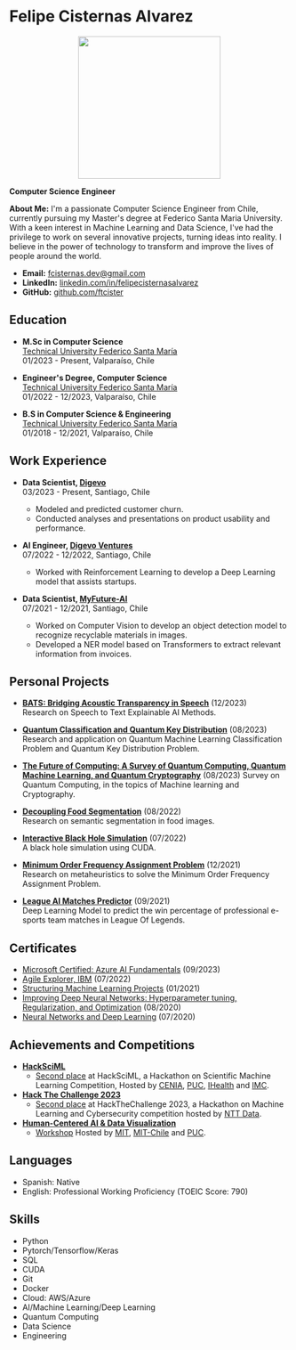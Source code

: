 # Felipe Cisternas Alvarez

<p align="center">
  <img src="https://avatars.githubusercontent.com/u/63937848?v=4" width="256"/>
</p>

**Computer Science Engineer** 

**About Me:** I'm a passionate Computer Science Engineer from Chile, currently pursuing my Master's degree at Federico Santa Maria University. With a keen interest in Machine Learning and Data Science, I've had the privilege to work on several innovative projects, turning ideas into reality. I believe in the power of technology to transform and improve the lives of people around the world.

- **Email:** [fcisternas.dev@gmail.com](mailto:fcisternas.dev@gmail.com)
- **LinkedIn:** [linkedin.com/in/felipecisternasalvarez](https://linkedin.com/in/felipecisternasalvarez)
- **GitHub:** [github.com/ftcister](https://github.com/ftcister)

## Education

- **M.Sc in Computer Science**  
  [Technical University Federico Santa María](https://usm.cl/en/home/)  
  01/2023 - Present, Valparaíso, Chile

- **Engineer's Degree, Computer Science**  
  [Technical University Federico Santa María](https://usm.cl/en/home/)  
  01/2022 - 12/2023, Valparaíso, Chile

- **B.S in Computer Science & Engineering**  
  [Technical University Federico Santa María](https://usm.cl/en/home/)  
  01/2018 - 12/2021, Valparaíso, Chile

## Work Experience

- **Data Scientist, [Digevo](https://digevo.com/en/)**  
  03/2023 - Present, Santiago, Chile
  - Modeled and predicted customer churn.
  - Conducted analyses and presentations on product usability and performance.
 
- **AI Engineer, [Digevo Ventures](https://www.digevoventures.com/)**  
  07/2022 - 12/2022, Santiago, Chile  
  - Worked with Reinforcement Learning to develop a Deep Learning model that assists startups.

- **Data Scientist, [MyFuture-AI](https://myfuture.ai/)**  
  07/2021 - 12/2021, Santiago, Chile  
  - Worked on Computer Vision to develop an object detection model to recognize recyclable materials in images.
  - Developed a NER model based on Transformers to extract relevant information from invoices.

## Personal Projects

- **[BATS: Bridging Acoustic Transparency in Speech](https://ftcister.github.io/portfolio/projects/XAI.pdf)** (12/2023)  
  Research on Speech to Text Explainable AI Methods.

- **[Quantum Classification and Quantum Key Distribution](https://ftcister.github.io/portfolio/projects/Quantum_Qiskit_Paper.pdf)** (08/2023)  
  Research and application on Quantum Machine Learning Classification Problem and Quantum Key Distribution Problem.

- **[The Future of Computing: A Survey of Quantum Computing, Quantum Machine Learning, and Quantum Cryptography](https://ftcister.github.io/portfolio/projects/Survey_Cuantica.pdf)** (08/2023)
  Survey on Quantum Computing, in the topics of Machine learning and Cryptography.

- **[Decoupling Food Segmentation](https://ftcister.github.io/portfolio/projects/Proyecto_ML.pdf)** (08/2022)  
  Research on semantic segmentation in food images.

- **[Interactive Black Hole Simulation](https://github.com/ftcister/black_hole_cuda)** (07/2022)  
  A black hole simulation using CUDA.

- **[Minimum Order Frequency Assignment Problem](https://ftcister.github.io/portfolio/projects/IA_Proyecto.pdf)** (12/2021)  
  Research on metaheuristics to solve the Minimum Order Frequency Assignment Problem.

- **[League AI Matches Predictor](https://github.com/ftcister/Lol-AI-Predict)** (09/2021)  
  Deep Learning Model to predict the win percentage of professional e-sports team matches in League Of Legends.

## Certificates

- [Microsoft Certified: Azure AI Fundamentals](https://learn.microsoft.com/api/credentials/share/en-us/FelipeCisternas-5660/C7EE8D453511E660?sharingId) (09/2023)
- [Agile Explorer, IBM](https://www.credly.com/badges/b07724ee-b81f-4847-a4cd-1ec410c4e141?source=linked_in_profile) (07/2022)
- [Structuring Machine Learning Projects](https://www.coursera.org/account/accomplishments/certificate/E2CGZHB6UCGJ) (01/2021)
- [Improving Deep Neural Networks: Hyperparameter tuning, Regularization, and Optimization](https://www.coursera.org/account/accomplishments/certificate/JPQUYHSKGUTX) (08/2020)
- [Neural Networks and Deep Learning](https://www.coursera.org/account/accomplishments/certificate/BUBPU7V7CVGU) (07/2020)

## Achievements and Competitions

- **[HackSciML](https://sites.google.com/ing.puc.cl/hacksciml-rl4cenia)**  
  - [Second place](https://www.linkedin.com/feed/update/urn:li:activity:7115317516456837121/) at HackSciML, a Hackathon on Scientific Machine Learning Competition, Hosted by [CENIA](https://cenia.cl/), [PUC](https://www.uc.cl/), [IHealth](https://i-health.cl/) and [IMC](https://imc.uc.cl/).
- **[Hack The Challenge 2023](https://www.hackthechallenge.cl/)**  
  - [Second place](https://www.linkedin.com/feed/update/urn:li:activity:7115712992213618688/?updateEntityUrn=urn%3Ali%3Afs_feedUpdate%3A%28V2%2Curn%3Ali%3Aactivity%3A7115712992213618688%29) at HackTheChallenge 2023, a Hackathon on Machine Learning and Cybersecurity competition hosted by [NTT Data](https://www.nttdata.com/global/en/).
- **[Human-Centered AI & Data Visualization](https://www.media.mit.edu/projects/mit-chile-research-workshops-human-centered-artificial-intelligence-and-data-visualization/overview/)**  
  - [Workshop](https://www.linkedin.com/feed/update/urn:li:activity:7065445120761810944/) Hosted by [MIT](https://www.mit.edu/), [MIT-Chile](https://misti.mit.edu/mit-chile) and [PUC](https://www.uc.cl/). 

## Languages

- Spanish: Native
- English: Professional Working Proficiency (TOEIC Score: 790)

## Skills

- Python
- Pytorch/Tensorflow/Keras
- SQL
- CUDA
- Git
- Docker
- Cloud: AWS/Azure
- AI/Machine Learning/Deep Learning
- Quantum Computing
- Data Science
- Engineering
